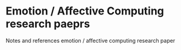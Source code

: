 # Emotion / Affective Computing research paeprs

Notes and references emotion / affective computing research paper
